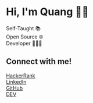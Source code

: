 <h1>Hi, I'm Quang 👋🏻</h1>

<span>Self-Taught 📚</span><br />
<span>Open Source 🌐</span><br />
<span>Developer 🧑🏻‍💻</span><br />

<h2>Connect with me!</h2>

<a href="https://www.hackerrank.com/wan15112001">HackerRank</a><br />
<a href="https://www.linkedin.com/in/quangnguyen2001">LinkedIn</a><br />
<a href="https://github.com/quangnguyen17">GitHub</a><br />
<a href="https://dev.to/quangnguyen17">DEV</a><br />
